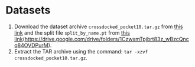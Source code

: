 # Datasets

1. Download the dataset archive `crossdocked_pocket10.tar.gz` from [this link](https://zenodo.org/records/10630921) and the split file `split_by_name.pt` from [this link](https://drive.google.com/file/d/105XizzIwi6HEFrFf1s2C0Gz9idYVaHps/view?usp=sharing)(https://drive.google.com/drive/folders/1CzwxmTpjbrt83z_wBzcQncq84OVDPurM).
2. Extract the TAR archive using the command: `tar -xzvf crossdocked_pocket10.tar.gz`.
